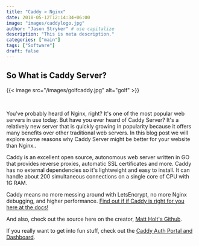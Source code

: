 ```yaml
---
title: "Caddy > Nginx"
date: 2018-05-12T12:14:34+06:00
image: "images/caddylogo.jpg"
author: "Jason Stryker" # use capitalize
description: "This is meta description."
categories: ["main"]
tags: ["Software"]
draft: false
---
```

## So What is Caddy Server?  

<!-- ![golf](/images/golfcaddy.jpg#center) -->

{{< image src="/images/golfcaddy.jpg" alt="golf" >}}

&nbsp;

You've probably heard of Nginx, right? It's one of the most popular web servers in use today. But have you ever heard of Caddy Server? It's a relatively new server that is quickly growing in popularity because it offers many benefits over other traditional web servers. In this blog post we will explore some reasons why Caddy Server might be better for your website than Nginx..

Caddy is an excellent open source, autonomous web server written in GO that provides reverse proxies, automatic SSL certificates and more. Caddy has no external dependencies so it's lightweight and easy to install. It can handle about 200 simultaneous connections on a single core of CPU with 1G RAM.

Caddy means no more messing around with LetsEncrypt, no more Nginx debugging, and higher performance. [Find out if if Caddy is right for you here at the docs!](https://caddyserver.com/)

And also, check out the source here on the creator, [Matt Holt's Github](https://github.com/mholt).

If you really want to get into fun stuff, check out the [Caddy Auth Portal and Dashboard](https://awesomeopensource.com/project/greenpau/caddy-auth-portal).
